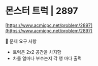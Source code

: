# 몬스터 트럭 | 2897

[https://www.acmicpc.net/problem/2897](https://www.acmicpc.net/problem/2897)

🙏 문제 요구 사항

- 트럭은 2x2 공간을 차지함
- 차를 얼마나 부수는지 각 행 마다 출력